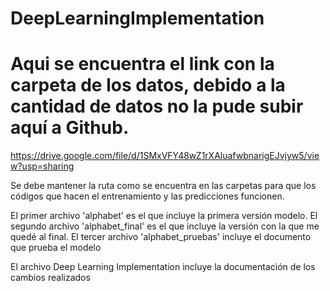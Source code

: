 # DeepLearningImplementation


# Aqui se encuentra el link con la carpeta de los datos, debido a la cantidad de datos no la pude subir aquí a Github. 

https://drive.google.com/file/d/1SMxVFY48wZ1rXAluafwbnarigEJvjyw5/view?usp=sharing

Se debe mantener la ruta como se encuentra en las carpetas para que los códigos que hacen el entrenamiento y las predicciones funcionen.


El primer archivo 'alphabet' es el que incluye la primera versión modelo.
El segundo archivo 'alphabet_final' es el que incluye la versión con la que me quedé al final.
El tercer archivo 'alphabet_pruebas' incluye el documento que prueba el modelo


El archivo Deep Learning Implementation incluye la documentación de los cambios realizados
